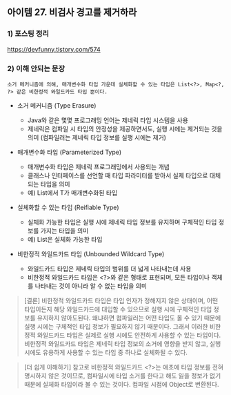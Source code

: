 ## 아이템 27. 비검사 경고를 제거하라

### 1) 포스팅 정리
https://devfunny.tistory.com/574

### 2) 이해 안되는 문장
`소거 메커니즘에 의해, 매개변수화 타입 가운데 실체화할 수 있는 타입은 List<?>, Map<?, ?> 같은 비한정적 와일드카드 타입 뿐이다.`

- 소거 메커니즘 (Type Erasure)
  - Java와 같은 몇몇 프로그래밍 언어는 제네릭 타입 시스템을 사용
  - 제네릭은 컴파일 시 타입의 안정성을 제공하면서도, 실행 시에는 제거되는 것을 의미 (컴파일러는 제네릭 타입 정보를 실행 시에는 제거)

- 매개변수화 타입 (Parameterized Type)
  - 매개변수화 타입은 제네릭 프로그래밍에서 사용되는 개념
  - 클래스나 인터페이스를 선언할 때 타입 파라미터를 받아서 실제 타입으로 대체되는 타입을 의미
  - 예) List<T>에서 T가 매개변수화된 타입

- 실체화할 수 있는 타입 (Reifiable Type)
  - 실체화 가능한 타입은 실행 시에 제네릭 타입 정보를 유지하며 구체적인 타입 정보를 가지는 타입을 의미
  - 예) List<String>은 실체화 가능한 타입

- 비한정적 와일드카드 타입 (Unbounded Wildcard Type)
  - 와일드카드 타입은 제네릭 타입의 범위를 더 넓게 나타내는데 사용
  - 비한정적 와일드카드 타입은 <?>와 같은 형태로 표현되며, 모든 타입이나 객체를 나타내는 것이 아니라 알 수 없는 타입을 의미

> [결론]
> 비한정적 와일드카드 타입은 타입 인자가 정해지지 않은 상태이며, 
> 어떤 타입이든지 해당 와일드카드에 대입할 수 있으므로 실행 시에 구체적인 타입 정보를 유지하지 않아도된다.
> 왜냐하면 컴파일러는 어떤 타입도 올 수 있기 때문에 실행 시에는 구체적인 타입 정보가 필요하지 않기 때문이다.
> 그래서 이러한 비한정적 와일드카드 타입은 실제로 실행 시에도 안전하게 사용할 수 있는 타입이다.
> 비한정적 와일드카드 타입은 제네릭 타입 정보의 소거에 영향을 받지 않고, 
> 실행 시에도 유용하게 사용할 수 있는 타입 중 하나로 실체화될 수 있다.

> [더 쉽게 이해하기]
> 참고로 비한정적 와일드카드 <?>는 애초에 타입 정보를 전혀 명시하지 않은 것이므로, 
> 컴파일시에 타입 소거를 한다고 해도 잃을 정보가 없기 때문에 실체화 타입이라 볼 수 있는 것이다. 
> 컴파일 시점에 Object로 변환된다.